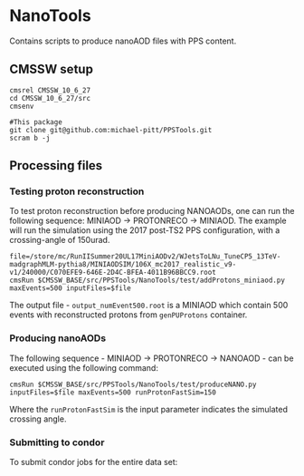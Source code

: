 # NanoTools

Contains scripts to produce nanoAOD files with PPS content.

## CMSSW setup
```
cmsrel CMSSW_10_6_27
cd CMSSW_10_6_27/src
cmsenv

#This package
git clone git@github.com:michael-pitt/PPSTools.git
scram b -j
```

## Processing files

### Testing proton reconstruction

To test proton reconstruction before producing NANOAODs, one can run the following sequence: MINIAOD -> PROTONRECO -> MINIAOD. The example will run the simulation using the 2017 post-TS2 PPS configuration, with a crossing-angle of 150urad.

```
file=/store/mc/RunIISummer20UL17MiniAODv2/WJetsToLNu_TuneCP5_13TeV-madgraphMLM-pythia8/MINIAODSIM/106X_mc2017_realistic_v9-v1/240000/C070EFE9-646E-2D4C-BFEA-4011B96BBCC9.root
cmsRun $CMSSW_BASE/src/PPSTools/NanoTools/test/addProtons_miniaod.py maxEvents=500 inputFiles=$file
```

The output file - `output_numEvent500.root` is a MINIAOD which contain 500 events with reconstructed protons from `genPUProtons` container.

### Producing nanoAODs

The following sequence - MINIAOD -> PROTONRECO -> NANOAOD - can be executed using the following command:
```
cmsRun $CMSSW_BASE/src/PPSTools/NanoTools/test/produceNANO.py inputFiles=$file maxEvents=500 runProtonFastSim=150
```

Where the `runProtonFastSim` is the input parameter indicates the simulated crossing angle.

### Submitting to condor

To submit condor jobs for the entire data set:
